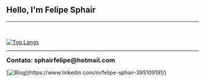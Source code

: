 ### <h2>Hello, I'm Felipe Sphair</h2>  

<hr>


<br>

[![Top Langs](https://github-readme-stats.vercel.app/api/top-langs/?username=felipesphair&layout=compact&theme=dark)](https://github.com/felipesphair)

<hr>

<h3 style="display: inline; ">Contato: sphairfelipe@hotmail.com</h3>

[![Blog](https://img.shields.io/badge/LinkedIn-0077B5?style=for-the-badge&logo=linkedin&logoColor=white&Aling")](https://www.linkedin.com/in/felipe-sphair-395109191/)


